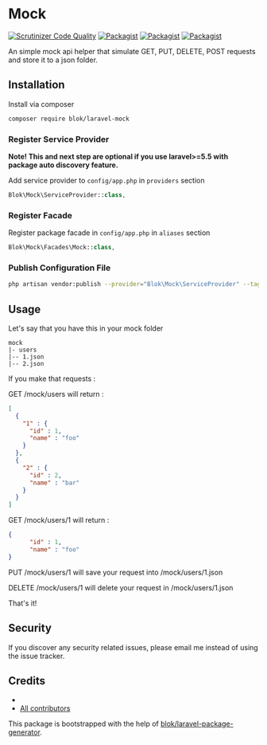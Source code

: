 # Mock

[![Scrutinizer Code Quality](https://scrutinizer-ci.com/g/cherrypulp/laravel-mock/badges/quality-score.png?b=master)](https://scrutinizer-ci.com/g/cherrypulp/laravel-mock/?branch=master)
[![Packagist](https://img.shields.io/packagist/v/cherrypulp/laravel-mock.svg)](https://packagist.org/packages/cherrypulp/laravel-mock)
[![Packagist](https://poser.pugx.org/cherrypulp/laravel-mock/d/total.svg)](https://packagist.org/packages/cherrypulp/laravel-mock)
[![Packagist](https://img.shields.io/packagist/l/cherrypulp/laravel-mock.svg)](https://packagist.org/packages/cherrypulp/laravel-mock)

An simple mock api helper that simulate GET, PUT, DELETE, POST requests and store it to a json folder.

## Installation

Install via composer
```bash
composer require blok/laravel-mock
```

### Register Service Provider

**Note! This and next step are optional if you use laravel>=5.5 with package
auto discovery feature.**

Add service provider to `config/app.php` in `providers` section
```php
Blok\Mock\ServiceProvider::class,
```

### Register Facade

Register package facade in `config/app.php` in `aliases` section
```php
Blok\Mock\Facades\Mock::class,
```

### Publish Configuration File

```bash
php artisan vendor:publish --provider="Blok\Mock\ServiceProvider" --tag="config"
```

## Usage

Let's say that you have this in your mock folder

```
mock
|- users
|-- 1.json
|-- 2.json
```

If you make that requests : 

GET /mock/users will return : 

````json
[
  {
    "1" : {
      "id" : 1,
      "name" : "foo"
    }
  },
  {
    "2" : {
      "id" : 2,
      "name" : "bar"
    }
  }
]
````

GET /mock/users/1 will return : 

````json
{
      "id" : 1,
      "name" : "foo"
}
````

PUT /mock/users/1 will save your request into /mock/users/1.json

DELETE /mock/users/1 will delete your request in /mock/users/1.json

That's it!

## Security

If you discover any security related issues, please email me
instead of using the issue tracker.

## Credits

- [](https://github.com/cherrypulp/laravel-mock)
- [All contributors](https://github.com/cherrypulp/laravel-mock/graphs/contributors)

This package is bootstrapped with the help of
[blok/laravel-package-generator](https://github.com/cherrypulp/laravel-package-generator).
